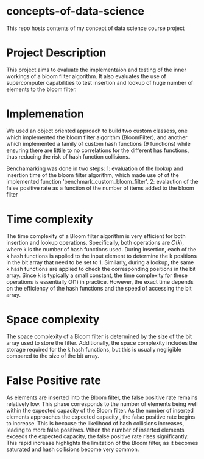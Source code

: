 # concepts-of-data-science
This repo hosts contents of my concept of data science course project

# Project Description

This project aims to evaluate the implementaion and testing of the inner workings of a bloom filter algorithm. It also evaluates the use of supercomputer capabilities to test insertion and lookup of huge number of elements to the bloom filter.
# Implemenation
We used an object oriented approach to build two custom classess, one which implemented the bloom filter algorithm (BloomFilter), and another which implemented a family of custom hash functions (9 functions) while ensuring there are littile to no correlations for the different has functions, thus reducing the risk of hash function collisions.

Benchamarking was done in two steps:
1: evaluation of the lookup and insertion time of the bloom filter algorithm, which made use of of the implemented function 'benchmark_custom_bloom_filter'. 
2: evalaution of the false positive rate as a function of the number of items added to the bloom filter

# Time complexity
The time complexity of a Bloom filter algorithm is very efficient for both insertion and lookup operations. Specifically, both operations are 𝑂(𝑘), where k is the number of hash functions used. During insertion, each of the k hash functions is applied to the input element to determine the k positions in the bit array that need to be set to 1. Similarly, during a lookup, the same k hash functions are applied to check the corresponding positions in the bit array. Since k is typically a small constant, the time complexity for these operations is essentially O(1) in practice. However, the exact time depends on the efficiency of the hash functions and the speed of accessing the bit array.

# Space complexity
The space complexity of a Bloom filter is determined by the size of the bit array used to store the filter. Additionally, the space complexity includes the storage required for the k hash functions, but this is usually negligible compared to the size of the bit array.

# False Positive rate
As elements are inserted into the Bloom filter, the false positive rate remains relatively low. This phase corresponds to the number of elements being well within the expected capacity of the Bloom filter. As the number of inserted elements approaches the expected capacity , the false positive rate begins to increase. This is because the likelihood of hash collisions increases, leading to more false positives. When the number of inserted elements exceeds the expected capacity, the false positive rate rises significantly. This rapid increase highlights the limitation of the Bloom filter, as it becomes saturated and hash collisions become very common.

